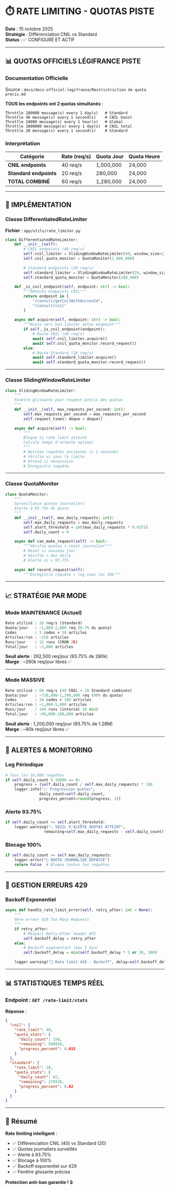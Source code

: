 # ⏱️ RATE LIMITING - QUOTAS PISTE

**Date** : 15 octobre 2025  
**Stratégie** : Différenciation CNIL vs Standard  
**Status** : ✅ CONFIGURÉ ET ACTIF

---

## 📊 QUOTAS OFFICIELS LÉGIFRANCE PISTE

### **Documentation Officielle**

Source : `docs/docs-officiel-legifrance/Restristriction de quota precis.md`

**TOUS les endpoints ont 2 quotas simultanés** :

```
Throttle 280000 message(s) every 1 day(s)   # Standard
Throttle 40 message(s) every 1 second(s)    # CNIL boost
Throttle 24000 message(s) every 1 hour(s)   # Global
Throttle 1000000 message(s) every 1 day(s)  # CNIL total
Throttle 20 message(s) every 1 second(s)    # Standard
```

### **Interprétation**

| Catégorie | Rate (req/s) | Quota Jour | Quota Heure |
|-----------|--------------|------------|-------------|
| **CNIL endpoints** | 40 req/s | 1,000,000 | 24,000 |
| **Standard endpoints** | 20 req/s | 280,000 | 24,000 |
| **TOTAL COMBINÉ** | 60 req/s | 1,280,000 | 24,000 |

---

## 🔧 IMPLÉMENTATION

### **Classe DifferentiatedRateLimiter**

**Fichier** : `app/utils/rate_limiter.py`

```python
class DifferentiatedRateLimiter:
    def __init__(self):
        # CNIL endpoints (40 req/s)
        self.cnil_limiter = SlidingWindowRateLimiter(40, window_size=1)
        self.cnil_quota_monitor = QuotaMonitor(1_000_000)
        
        # Standard endpoints (20 req/s)
        self.standard_limiter = SlidingWindowRateLimiter(20, window_size=1)
        self.standard_quota_monitor = QuotaMonitor(280_000)
    
    def _is_cnil_endpoint(self, endpoint: str) -> bool:
        """Détecte endpoints CNIL"""
        return endpoint in [
            "/consult/getCnilWithAncienId",
            "/consult/cnil"
        ]
    
    async def acquire(self, endpoint: str) -> bool:
        """Route vers bon limiter selon endpoint"""
        if self._is_cnil_endpoint(endpoint):
            # Route CNIL (40 req/s)
            await self.cnil_limiter.acquire()
            await self.cnil_quota_monitor.record_request()
        else:
            # Route Standard (20 req/s)
            await self.standard_limiter.acquire()
            await self.standard_quota_monitor.record_request()
```

---

### **Classe SlidingWindowRateLimiter**

```python
class SlidingWindowRateLimiter:
    """
    Fenêtre glissante pour respect précis des quotas
    """
    def __init__(self, max_requests_per_second: int):
        self.max_requests_per_second = max_requests_per_second
        self.request_times: deque = deque()
    
    async def acquire(self) -> bool:
        """
        Bloque si rate limit atteint
        Calcule temps d'attente optimal
        """
        # Nettoie requêtes anciennes (> 1 seconde)
        # Vérifie si sous la limite
        # Attend si nécessaire
        # Enregistre requête
```

---

### **Classe QuotaMonitor**

```python
class QuotaMonitor:
    """
    Surveillance quotas journaliers
    Alerte à 93.75% du quota
    """
    def __init__(self, max_daily_requests: int):
        self.max_daily_requests = max_daily_requests
        self.alert_threshold = int(max_daily_requests * 0.9375)
        self.daily_count = 0
    
    async def can_make_request(self) -> bool:
        """Vérifie quotas + reset journalier"""
        # Reset si nouveau jour
        # Vérifie < max_daily
        # Alerte si > 93.75%
    
    async def record_request(self):
        """Enregistre requête + log tous les 10k"""
```

---

## 📈 STRATÉGIE PAR MODE

### **Mode MAINTENANCE** (Actuel)

```python
Rate utilisé : 20 req/s (Standard)
Quota/jour   : ~1,000-2,000 req (0.7% du quota)
Codes        : 5 codes × 50 articles
Articles/run : ~250 articles
Runs/jour    : 12 runs (CRON 2h)
Total/jour   : ~3,000 articles
```

**Seuil alerte** : 262,500 req/jour (93.75% de 280k)  
**Marge** : ~260k req/jour libres ✅

---

### **Mode MASSIVE**

```python
Rate utilisé : 60 req/s (40 CNIL + 20 Standard combinés)
Quota/jour   : ~720,000-1,200,000 req (90% du quota)
Codes        : 20 codes × 100 articles
Articles/run : ~1,000-5,000 articles
Runs/jour    : 144 runs (interval 10 min)
Total/jour   : ~50,000-100,000 articles
```

**Seuil alerte** : 1,200,000 req/jour (93.75% de 1.28M)  
**Marge** : ~80k req/jour libres ✅

---

## 🚨 ALERTES & MONITORING

### **Log Périodique**

```python
# Tous les 10,000 requêtes
if self.daily_count % 10000 == 0:
    progress = (self.daily_count / self.max_daily_requests) * 100
    logger.info("📈 Progression quotas",
               daily_count=self.daily_count,
               progress_percent=round(progress, 1))
```

### **Alerte 93.75%**

```python
if self.daily_count >= self.alert_threshold:
    logger.warning("⚠️ SEUIL D'ALERTE QUOTAS ATTEINT",
                 remaining=self.max_daily_requests - self.daily_count)
```

### **Blocage 100%**

```python
if self.daily_count >= self.max_daily_requests:
    logger.error("🚫 QUOTA JOURNALIER DÉPASSÉ")
    return False  # Bloque toutes les requêtes
```

---

## 🔄 GESTION ERREURS 429

### **Backoff Exponentiel**

```python
async def handle_rate_limit_error(self, retry_after: int = None):
    """
    Gère erreur 429 Too Many Requests
    """
    if retry_after:
        # Respect Retry-After header API
        self.backoff_delay = retry_after
    else:
        # Backoff exponentiel (max 5 min)
        self.backoff_delay = min(self.backoff_delay * 2 or 30, 300)
    
    logger.warning("🚫 Rate limit 429 - Backoff", delay=self.backoff_delay)
```

---

## 📊 STATISTIQUES TEMPS RÉEL

### **Endpoint** : `GET /rate-limit/stats`

**Réponse** :
```json
{
  "cnil": {
    "rate_limit": 40,
    "quota_stats": {
      "daily_count": 150,
      "remaining": 999850,
      "progress_percent": 0.015
    }
  },
  "standard": {
    "rate_limit": 20,
    "quota_stats": {
      "daily_count": 62,
      "remaining": 279938,
      "progress_percent": 0.02
    }
  }
}
```

---

## 🎯 Résumé

**Rate limiting intelligent** :
- ✅ Différenciation CNIL (40) vs Standard (20)
- ✅ Quotas journaliers surveillés
- ✅ Alerte à 93.75%
- ✅ Blocage à 100%
- ✅ Backoff exponentiel sur 429
- ✅ Fenêtre glissante précise

**Protection anti-ban garantie !** 🔒

